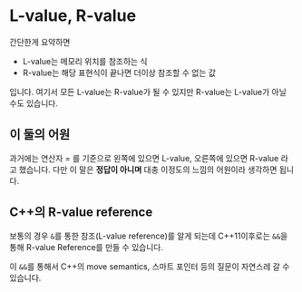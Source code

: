 # L-value, R-value

간단한게 요약하면

- L-value는 메모리 위치를 참조하는 식
- R-value는 해당 표현식이 끝나면 더이상 참조할 수 없는 값

입니다. 여기서 모든 L-value는 R-value가 될 수 있지만 R-value는 L-value가 아닐 수도 있습니다.



## 이 둘의 어원

과거에는 연산자 = 를 기준으로 왼쪽에 있으면 L-value, 오른쪽에 있으면 R-value 라고 했습니다. 다만 이 말은 **정답이 아니며** 대충 이정도의 느낌의 어원이라 생각하면 됩니다.



## C++의 R-value reference

보통의 경우 `&`를 통한 참조(L-value reference)를 알게 되는데 C++11이후로는 `&&`을 통해 R-value Reference를 만들 수 있습니다.

이 `&&`를 통해서 C++의 move semantics, 스마트 포인터 등의 질문이 자연스레 갈 수 있습니다.